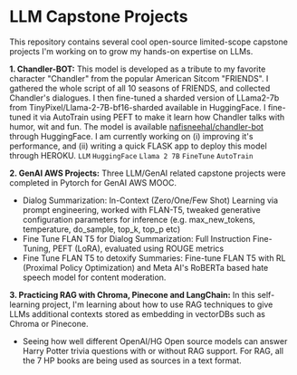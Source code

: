 # LLM Capstone Projects
This repository contains several cool open-source limited-scope capstone projects I'm working on to grow my hands-on expertise on LLMs.

**1. Chandler-BOT:** This model is developed as a tribute to my favorite character "Chandler" from the popular American Sitcom "FRIENDS". I gathered the whole script of all 10 seasons of FRIENDS, and collected Chandler's dialogues. I then fine-tuned a sharded version of LLama2-7b from TinyPixel/Llama-2-7B-bf16-sharded available in HuggingFace. I fine-tuned it via AutoTrain using PEFT to make it learn how Chandler talks with humor, wit and fun. The model is available [nafisneehal/chandler-bot](https://huggingface.co/nafisneehal/chandler-bot) through HuggingFace. I am currently working on (i) improving it's performance, and (ii) writing a quick FLASK app to deploy this model through HEROKU. `LLM` `HuggingFace` `Llama 2 7B` `FineTune` `AutoTrain`

**2. GenAI AWS Projects:** Three LLM/GenAI related capstone projects were completed in Pytorch for GenAI AWS MOOC.
  - Dialog Summarization: In-Context (Zero/One/Few Shot) Learning via prompt engineering, worked with FLAN-T5, tweaked generative configuration parameters for inference (e.g. max_new_tokens, temperature, do_sample, top_k, top_p etc)
  - Fine Tune FLAN T5 for Dialog Summarization: Full Instruction Fine-Tuning, PEFT (LoRA), evaluated using ROUGE metrics
  - Fine Tune FLAN T5 to detoxify Summaries: Fine-tune FLAN T5 with RL (Proximal Policy Optimization) and Meta AI's RoBERTa based hate speech model for content moderation.

**3. Practicing RAG with Chroma, Pinecone and LangChain:** In this self-learning project, I'm learning about how to use RAG techniques to give LLMs additional contexts stored as embedding in vectorDBs such as Chroma or Pinecone. 
  - Seeing how well different OpenAI/HG Open source models can answer Harry Potter trivia questions with or without RAG support. For RAG, all the 7 HP books are being used as sources in a text format. 
